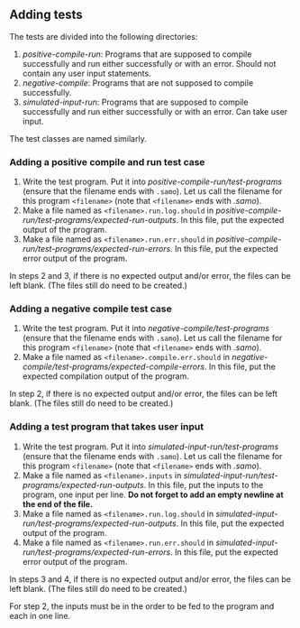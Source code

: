 ## Adding tests

The tests are divided into the following directories:

1. *positive-compile-run*: Programs that are supposed to compile successfully and run either successfully or with an error. Should not contain any user input statements.
2. *negative-compile*: Programs that are not supposed to compile successfully.
3. *simulated-input-run*: Programs that are supposed to compile successfully and run either successfully or with an error. Can take user input.

The test classes are named similarly.

### Adding a positive compile and run test case

1. Write the test program. Put it into *positive-compile-run/test-programs* (ensure that the filename ends with `.samo`). Let us call the filename for this program `<filename>` (note that `<filename>` ends with *.samo*).
2. Make a file named as `<filename>.run.log.should` in *positive-compile-run/test-programs/expected-run-outputs*. In this file, put the expected output of the program.
3. Make a file named as `<filename>.run.err.should` in *positive-compile-run/test-programs/expected-run-errors*. In this file, put the expected error output of the program.

In steps 2 and 3, if there is no expected output and/or error, the files can be left blank. (The files still do need to be created.)

### Adding a negative compile test case

1. Write the test program. Put it into *negative-compile/test-programs* (ensure that the filename ends with `.samo`). Let us call the filename for this program `<filename>` (note that `<filename>` ends with *.samo*).
2. Make a file named as `<filename>.compile.err.should` in *negative-compile/test-programs/expected-compile-errors*. In this file, put the expected compilation output of the program.

In step 2, if there is no expected output and/or error, the files can be left blank. (The files still do need to be created.)

### Adding a test program that takes user input

1. Write the test program. Put it into *simulated-input-run/test-programs* (ensure that the filename ends with `.samo`). Let us call the filename for this program `<filename>` (note that `<filename>` ends with *.samo*).
2. Make a file named as `<filename>.inputs` in *simulated-input-run/test-programs/expected-run-outputs*. In this file, put the inputs to the program, one input per line. **Do not forget to add an empty newline at the end of the file.**
3. Make a file named as `<filename>.run.log.should` in *simulated-input-run/test-programs/expected-run-outputs*. In this file, put the expected output of the program.
4. Make a file named as `<filename>.run.err.should` in *simulated-input-run/test-programs/expected-run-errors*. In this file, put the expected error output of the program.

In steps 3 and 4, if there is no expected output and/or error, the files can be left blank. (The files still do need to be created.)

For step 2, the inputs must be in the order to be fed to the program and each in one line.

